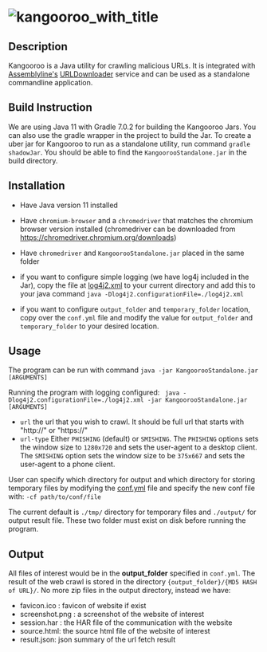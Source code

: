 # ![kangooroo_with_title](https://github.com/CybercentreCanada/kangooroo/assets/148795333/db3f342c-21a4-42b9-92eb-53dd6b4b7cb0)


## Description

Kangooroo is a Java utility for crawling malicious URLs.
It is integrated with [Assemblyline's](https://github.com/CybercentreCanada/assemblyline) [URLDownloader](https://github.com/CybercentreCanada/assemblyline-service-urldownloader) service and can be used as a standalone commandline application.


## Build Instruction
We are using Java 11 with Gradle 7.0.2 for building the Kangooroo Jars. You can also use the gradle wrapper in the project to build the Jar.
To create a uber jar for Kangooroo to run as a standalone utility, run command `gradle shadowJar`. You should be able to find the `KangoorooStandalone.jar` in the build directory.

## Installation
- Have Java version 11 installed
- Have `chromium-browser` and a `chromedriver` that matches the chromium browser version installed (chromedriver can be downloaded from https://chromedriver.chromium.org/downloads)
- Have `chromedriver` and `KangoorooStandalone.jar` placed in the same folder

- if you want to configure simple logging (we have log4j included in the Jar), copy the file at [log4j2.xml](https://github.com/CybercentreCanada/kangooroo/blob/stage/resources/log4j2.xml) to your current directory and add this to your java command `java -Dlog4j2.configurationFile=./log4j2.xml`
- if you want to configure `output_folder` and `temporary_folder` location, copy over the `conf.yml` file and modify the value for `output_folder` and `temporary_folder` to your desired location.

## Usage
The program can be run with command `java -jar KangoorooStandalone.jar [ARGUMENTS]`

Running the program with logging configured:
` java -Dlog4j2.configurationFile=./log4j2.xml -jar KangoorooStandalone.jar [ARGUMENTS]`
- `url` the url that you wish to crawl. It should be full url that starts with "http://" or "https://"
- `url-type` Either `PHISHING` (default) or `SMISHING`. The `PHISHING` options sets the window size to `1280x720` and sets the user-agent to a desktop client. The `SMISHING` option sets the window size to be `375x667` and sets the user-agent to a phone client.

User can specify which directory for output and which directory for storing temporary files by modifying the [conf.yml](https://github.com/CybercentreCanada/kangooroo/blob/stage/resources/conf.yml) file and specify the new conf file with: `-cf path/to/conf/file`

The current default is `./tmp/` directory for temporary files and `./output/` for output result file. These two folder must exist on disk before running the program.


## Output
All files of interest would be in the **output_folder** specified in `conf.yml`. The result of the web crawl is stored in the directory `{output_folder}/{MD5 HASH of URL}/`.
No more zip files in the output directory, instead we have:
- favicon.ico : favicon of website if exist
- screenshot.png : a screenshot of the website of interest
- session.har : the HAR file of the communication with the website
- source.html: the source html file of the website of interest
- result.json: json summary of the url fetch result

